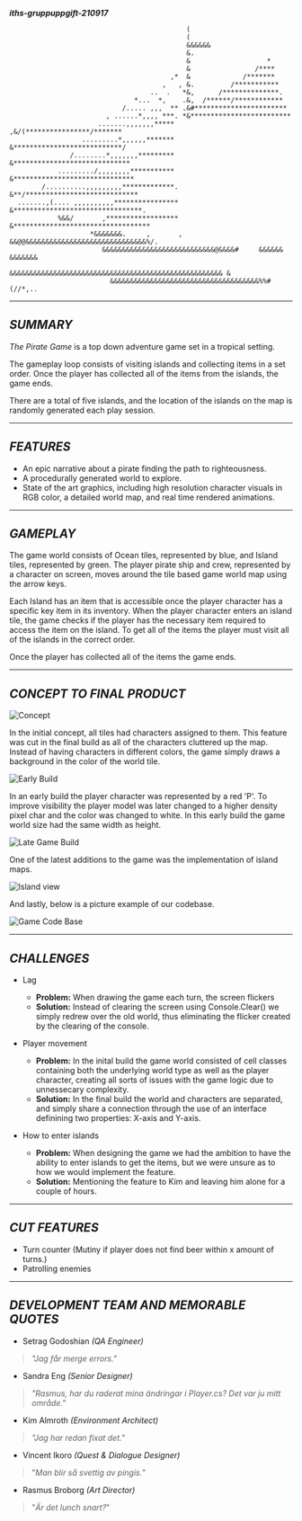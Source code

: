 ***iths-gruppuppgift-210917***

```
                                            (                                     
                                            (                                     
                                            &&&&&&                                
                                            &.                                    
                                            &                   *               
                                            &                /****                
                                        ,*  &             /*******                
                                      ,   , &.         /***********               
                                   ..  .   *&,      /**************.              
                               *...  *,    .&,  /******/************              
                            /..... ,,,  ** .&#***********************             
                        , ......*,,,, ***. *&*************************            
                      .......,,,,,,,*****  ,&/(****************/*******           
                  .........*,,,,,,*******   &***************************/         
               /........*,,,,,,,*********   &*****************************        
            ........./,,,,,,,,***********   &******************************       
        /..........,,,,,,,,,*************.  &**/****************************      
  .......,(.... ,,,,,,,,,,****************  &********************************.    
            %&&/       ,******************  &**********************************   
                    *&&&&&&&.     ,       , &&@@&&&&&&&&&&&&&&&&&&&&&&&&&&&&&&%/. 
                       &&&&&&&&&&&&&&&&&&&&&&&&&&&&@&&&&#     &&&&&&   &&&&&&&    
                       &&&&&&&&&&&&&&&&&&&&&&&&&&&&&&&&&&&&&&&&&&&&&&&&&&&&& &    
                         &&&&&&&&&&&&&&&&&&&&&&&&&&&&&&&&&&&&&%%#(//*,..          
```					 

--------------------------------------------------------------------------------
***SUMMARY***
--------------------------------------------------------------------------------
*The Pirate Game* is a top down adventure game set in a tropical setting.

The gameplay loop consists of visiting islands and collecting items in a
set order. Once the player has collected all of the items from the islands,
the game ends.

There are a total of five islands, and the location of the islands on the map 
is randomly generated each play session. 


--------------------------------------------------------------------------------
***FEATURES***
--------------------------------------------------------------------------------

- An epic narrative about a pirate finding the path to righteousness.
- A procedurally generated world to explore.
- State of the art graphics, including high resolution character visuals in RGB
color, a detailed world map, and real time rendered animations. 

--------------------------------------------------------------------------------
***GAMEPLAY***
--------------------------------------------------------------------------------
The game world consists of Ocean tiles, represented by blue, and Island 
tiles, represented by green. The player pirate ship and crew, represented 
by a character on screen, moves around the tile based game world map using
the arrow keys.

Each Island has an item that is accessible once the player character has a 
specific key item in its inventory. 
When the player character enters an island tile, the game checks if the player 
has the necessary item required to access the item on the island. To get all 
of the items the player must visit all of the islands in the correct order.

Once the player has collected all of the items the game ends.

--------------------------------------------------------------------------------
***CONCEPT TO FINAL PRODUCT***
--------------------------------------------------------------------------------

![Concept](https://github.com/RasmusBroborg/iths-gruppuppgift-210917/blob/main/pics/Grupparbete_Concept.PNG)

In the initial concept, all tiles had characters assigned to them. This feature 
was cut in the final build as all of the characters cluttered up the map. Instead
of having characters in different colors, the game simply draws a background in
the color of the world tile.

![Early Build](https://github.com/RasmusBroborg/iths-gruppuppgift-210917/blob/main/pics/Grupparbete_EarlyBuild.PNG)

In an early build the player character was represented by a red 'P'. To
improve visibility the player model was later changed to a higher density pixel 
char and the color was changed to white. In this early build the game world size
had the same width as height.

![Late Game Build](https://github.com/RasmusBroborg/iths-gruppuppgift-210917/blob/main/pics/LateBuild.png)

One of the latest additions to the game was the implementation of island maps.

![Island view](https://github.com/RasmusBroborg/iths-gruppuppgift-210917/blob/main/pics/GameConcept.gif)

And lastly, below is a picture example of our codebase.

![Game Code Base](https://github.com/RasmusBroborg/iths-gruppuppgift-210917/blob/main/pics/PictureOfCodeBase.PNG)

--------------------------------------------------------------------------------
***CHALLENGES***
--------------------------------------------------------------------------------

- Lag
  - **Problem:** When drawing the game each turn, the screen flickers
  - **Solution:** Instead of clearing the screen using Console.Clear()
  we simply redrew over the old world, thus eliminating the flicker
  created by the clearing of the console.
  
- Player movement
  - **Problem:** In the inital build the game world consisted of cell classes
  containing both the underlying world type as well as the player character,
  creating all sorts of issues with the game logic due to unnessecary complexity.
  - **Solution:** In the final build the world and characters are separated,
  and simply share a connection through the use of an interface definining two
  properties: X-axis and Y-axis. 

- How to enter islands
  - **Problem:** When designing the game we had the ambition to have the ability
  to enter islands to get the items, but we were unsure as to how we would 
  implement the feature.
  - **Solution:** Mentioning the feature to Kim and leaving him alone for a 
  couple of hours.


--------------------------------------------------------------------------------
***CUT FEATURES***
--------------------------------------------------------------------------------

- Turn counter (Mutiny if player does not find beer within x amount of turns.)
- Patrolling enemies

--------------------------------------------------------------------------------
***DEVELOPMENT TEAM AND MEMORABLE QUOTES***
--------------------------------------------------------------------------------

- Setrag Godoshian *(QA Engineer)* 
> *"Jag får merge errors."*
- Sandra Eng *(Senior Designer)*
> *"Rasmus, har du raderat mina ändringar i Player.cs? Det var ju mitt område."*
- Kim Almroth *(Environment Architect)*
> *"Jag har redan fixat det."*
- Vincent Ikoro *(Quest & Dialogue Designer)*
> "*Man blir så svettig av pingis.*"
- Rasmus Broborg *(Art Director)*
> "*Är det lunch snart?*"
